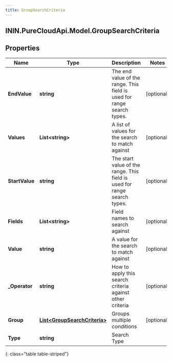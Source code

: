 ```yaml
---
title: GroupSearchCriteria
---
```

## ININ.PureCloudApi.Model.GroupSearchCriteria

## Properties

|Name | Type | Description | Notes|
|------------ | ------------- | ------------- | -------------|
| **EndValue** | **string** | The end value of the range. This field is used for range search types. | [optional] |
| **Values** | **List&lt;string&gt;** | A list of values for the search to match against | [optional] |
| **StartValue** | **string** | The start value of the range. This field is used for range search types. | [optional] |
| **Fields** | **List&lt;string&gt;** | Field names to search against | [optional] |
| **Value** | **string** | A value for the search to match against | [optional] |
| **_Operator** | **string** | How to apply this search criteria against other criteria | [optional] |
| **Group** | [**List&lt;GroupSearchCriteria&gt;**](GroupSearchCriteria.html) | Groups multiple conditions | [optional] |
| **Type** | **string** | Search Type | |
{: class="table table-striped"}



